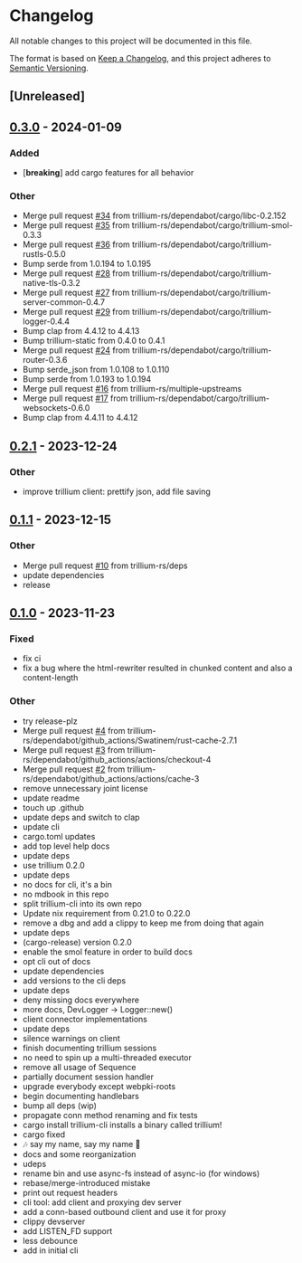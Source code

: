 # Changelog
All notable changes to this project will be documented in this file.

The format is based on [Keep a Changelog](https://keepachangelog.com/en/1.0.0/),
and this project adheres to [Semantic Versioning](https://semver.org/spec/v2.0.0.html).

## [Unreleased]

## [0.3.0](https://github.com/trillium-rs/trillium-cli/compare/v0.2.1...v0.3.0) - 2024-01-09

### Added
- [**breaking**] add cargo features for all behavior

### Other
- Merge pull request [#34](https://github.com/trillium-rs/trillium-cli/pull/34) from trillium-rs/dependabot/cargo/libc-0.2.152
- Merge pull request [#35](https://github.com/trillium-rs/trillium-cli/pull/35) from trillium-rs/dependabot/cargo/trillium-smol-0.3.3
- Merge pull request [#36](https://github.com/trillium-rs/trillium-cli/pull/36) from trillium-rs/dependabot/cargo/trillium-rustls-0.5.0
- Bump serde from 1.0.194 to 1.0.195
- Merge pull request [#28](https://github.com/trillium-rs/trillium-cli/pull/28) from trillium-rs/dependabot/cargo/trillium-native-tls-0.3.2
- Merge pull request [#27](https://github.com/trillium-rs/trillium-cli/pull/27) from trillium-rs/dependabot/cargo/trillium-server-common-0.4.7
- Merge pull request [#29](https://github.com/trillium-rs/trillium-cli/pull/29) from trillium-rs/dependabot/cargo/trillium-logger-0.4.4
- Bump clap from 4.4.12 to 4.4.13
- Bump trillium-static from 0.4.0 to 0.4.1
- Merge pull request [#24](https://github.com/trillium-rs/trillium-cli/pull/24) from trillium-rs/dependabot/cargo/trillium-router-0.3.6
- Bump serde_json from 1.0.108 to 1.0.110
- Bump serde from 1.0.193 to 1.0.194
- Merge pull request [#16](https://github.com/trillium-rs/trillium-cli/pull/16) from trillium-rs/multiple-upstreams
- Merge pull request [#17](https://github.com/trillium-rs/trillium-cli/pull/17) from trillium-rs/dependabot/cargo/trillium-websockets-0.6.0
- Bump clap from 4.4.11 to 4.4.12

## [0.2.1](https://github.com/trillium-rs/trillium-cli/compare/v0.2.0...v0.2.1) - 2023-12-24

### Other
- improve trillium client: prettify json, add file saving

## [0.1.1](https://github.com/trillium-rs/trillium-cli/compare/v0.1.0...v0.1.1) - 2023-12-15

### Other
- Merge pull request [#10](https://github.com/trillium-rs/trillium-cli/pull/10) from trillium-rs/deps
- update dependencies
- release

## [0.1.0](https://github.com/trillium-rs/trillium-cli/releases/tag/v0.1.0) - 2023-11-23

### Fixed
- fix ci
- fix a bug where the html-rewriter resulted in chunked content and also a content-length

### Other
- try release-plz
- Merge pull request [#4](https://github.com/trillium-rs/trillium-cli/pull/4) from trillium-rs/dependabot/github_actions/Swatinem/rust-cache-2.7.1
- Merge pull request [#3](https://github.com/trillium-rs/trillium-cli/pull/3) from trillium-rs/dependabot/github_actions/actions/checkout-4
- Merge pull request [#2](https://github.com/trillium-rs/trillium-cli/pull/2) from trillium-rs/dependabot/github_actions/actions/cache-3
- remove unnecessary joint license
- update readme
- touch up .github
- update deps and switch to clap
- update cli
- cargo.toml updates
- add top level help docs
- update deps
- use trillium 0.2.0
- update deps
- no docs for cli, it's a bin
- no mdbook in this repo
- split trillium-cli into its own repo
- Update nix requirement from 0.21.0 to 0.22.0
- remove a dbg and add a clippy to keep me from doing that again
- update deps
- (cargo-release) version 0.2.0
- enable the smol feature in order to build docs
- opt cli out of docs
- update dependencies
- add versions to the cli deps
- update deps
- deny missing docs everywhere
- more docs, DevLogger → Logger::new()
- client connector implementations
- update deps
- silence warnings on client
- finish documenting trillium sessions
- no need to spin up a multi-threaded executor
- remove all usage of Sequence
- partially document session handler
- upgrade everybody except webpki-roots
- begin documenting handlebars
- bump all deps (wip)
- propagate conn method renaming and fix tests
- cargo install trillium-cli installs a binary called trillium!
- cargo fixed
- 🎶 say my name, say my name 🎵
- docs and some reorganization
- udeps
- rename bin and use async-fs instead of async-io (for windows)
- rebase/merge-introduced mistake
- print out request headers
- cli tool: add client and proxying dev server
- add a conn-based outbound client and use it for proxy
- clippy devserver
- add LISTEN_FD support
- less debounce
- add in initial cli
